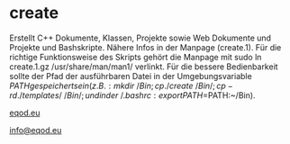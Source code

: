 # create
Erstellt C++ Dokumente, Klassen, Projekte sowie Web Dokumente und Projekte und Bashskripte. Nähere Infos in der Manpage (create.1). Für die richtige Funktionsweise des Skripts gehört die Manpage mit sudo ln create.1.gz /usr/share/man/man1/ verlinkt. Für die bessere Bedienbarkeit sollte der Pfad der ausführbaren Datei in der Umgebungsvariable $PATH gespeichert sein (z. B.: mkdir ~/Bin; cp ./create ~/Bin/; cp -rd ./templates/ ~/Bin/; undin der ~/.bashrc: export PATH=$PATH:~/Bin).

[eqod.eu](http://eqod.eu)

[info@eqod.eu](mailto:info@eqod.eu)
